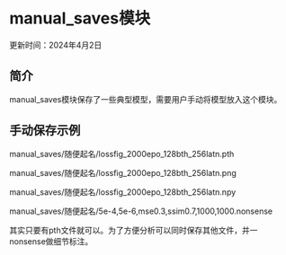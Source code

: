 # manual_saves模块

更新时间：2024年4月2日

## 简介

manual_saves模块保存了一些典型模型，需要用户手动将模型放入这个模块。

## 手动保存示例

manual_saves/随便起名/lossfig_2000epo_128bth_256latn.pth

manual_saves/随便起名/lossfig_2000epo_128bth_256latn.png

manual_saves/随便起名/lossfig_2000epo_128bth_256latn.npy

manual_saves/随便起名/5e-4,5e-6,mse0.3,ssim0.7,1000,1000.nonsense

其实只要有pth文件就可以。为了方便分析可以同时保存其他文件，并一nonsense做细节标注。
